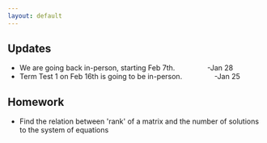 ```yaml
---
layout: default
---
```


## Updates

- We are going back in-person, starting Feb 7th.       &emsp;&emsp;&emsp;&emsp;             -Jan 28 <br>
- Term Test 1 on Feb 16th is going to be in-person.     &emsp;&emsp;&emsp;&emsp;        -Jan 25


## Homework 

+ Find the relation between 'rank' of a matrix and the number of solutions to the system of equations

